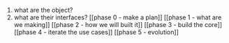 1. what are the object?
2. what are their interfaces?
[[phase 0 - make a plan]]
[[phase 1 - what are we making]]
[[phase 2 - how we will built it]]
[[phase 3 - build the core]]
[[phase 4 - iterate the use cases]]
[[phase 5 - evolution]]
